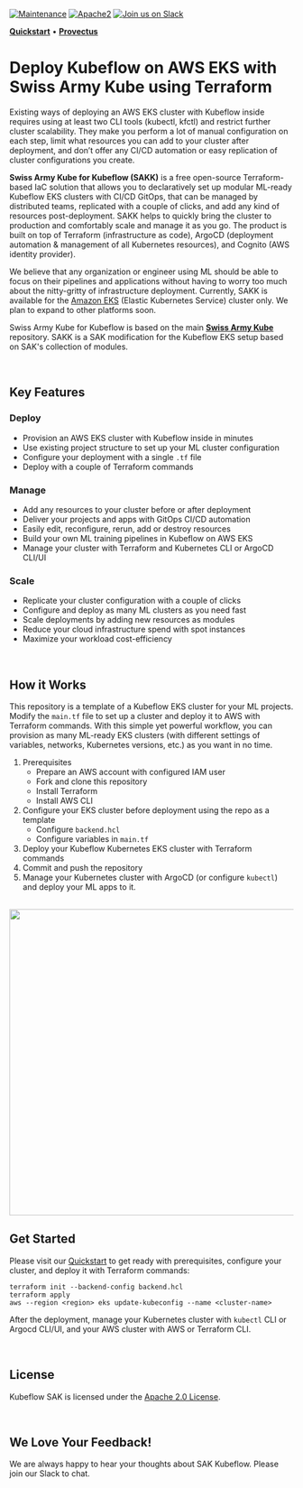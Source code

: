 [![Maintenance](https://img.shields.io/maintenance/yes/2020?style=for-the-badge)]()
[![Apache2](https://img.shields.io/badge/license-Apache2-green.svg?style=for-the-badge)](https://www.apache.org/licenses/LICENSE-2.0)
[![Join us on Slack](https://img.shields.io/badge/%20-Join%20us%20on%20Slack-blue?style=for-the-badge&logo=slack&labelColor=5c5c5c)](https://join.slack.com/t/sak-kubeflow/shared_invite/)

<!-- Swiss-Army-Kube_README -->
**[Quickstart](./QUICKSTART.md)** • **[Provectus](https://provectus.com/)**

# Deploy Kubeflow on AWS EKS with Swiss Army Kube using Terraform

Existing ways of deploying an AWS EKS cluster with Kubeflow inside requires using at least two CLI tools (kubectl, kfctl) and restrict further cluster scalability. They make you perform a lot of manual configuration on each step, limit what resources you can add to your cluster after deployment, and don’t offer any CI/CD automation or easy replication of cluster configurations you create.  

**Swiss Army Kube for Kubeflow (SAKK)** is a free open-source Terraform-based IaC solution that allows you to declaratively set up modular ML-ready Kubeflow EKS clusters with CI/CD GitOps, that can be managed by distributed teams, replicated with a couple of clicks, and add any kind of resources post-deployment. SAKK helps to quickly bring the cluster to production and comfortably scale and manage it as you go. The product is built on top of Terraform (infrastructure as code), ArgoCD (deployment automation & management of all Kubernetes resources), and Cognito (AWS identity provider). 
    
We believe that any organization or engineer using ML should be able to focus on their pipelines and applications without having to worry too much about the nitty-gritty of infrastructure deployment. Currently, SAKK is available for the [Amazon EKS](https://aws.amazon.com/eks/) (Elastic Kubernetes Service) cluster only. We plan to expand to other platforms soon.

Swiss Army Kube for Kubeflow is based on the main [**Swiss Army Kube**](https://github.com/provectus/swiss-army-kube) repository. SAKK is a SAK modification for the Kubeflow EKS setup based on SAK's collection of modules.

<br>

## Key Features

### Deploy

* Provision an AWS EKS cluster with Kubeflow inside in minutes
* Use existing project structure to set up your ML cluster configuration
* Configure your deployment with a single `.tf` file
* Deploy with a couple of Terraform commands

### Manage

* Add any resources to your cluster before or after deployment
* Deliver your projects and apps with GitOps CI/CD automation
* Easily edit, reconfigure, rerun, add or destroy resources  
* Build your own ML training pipelines in Kubeflow on AWS EKS
* Manage your cluster with Terraform and Kubernetes CLI or ArgoCD CLI/UI

### Scale

* Replicate your cluster configuration with a couple of clicks   
* Configure and deploy as many ML clusters as you need fast 
* Scale deployments by adding new resources as modules
* Reduce your cloud infrastructure spend with spot instances 
* Maximize your workload cost-efficiency 

<br>

## How it Works

This repository is a template of a Kubeflow EKS cluster for your ML projects. Modify the `main.tf` file to set up a cluster and deploy it to AWS with Terraform commands. With this simple yet powerful workflow, you can provision as many ML-ready EKS clusters (with different settings of variables, networks, Kubernetes versions, etc.) as you want in no time.

1. Prerequisites
   + Prepare an AWS account with configured IAM user
   + Fork and clone this repository
   + Install Terraform
   + Install AWS CLI
2. Configure your EKS cluster before deployment using the repo as a template
   + Configure `backend.hcl` 
   + Configure variables in `main.tf` 
3. Deploy your Kubeflow Kubernetes EKS cluster with Terraform commands
4. Commit and push the repository
5. Manage your Kubernetes cluster with ArgoCD (or configure `kubectl`) and deploy your ML apps to it.  

<br>

<img src="./images/SAKK-kufeflow.gif" width="1000" height="543" />

<br>

## Get Started

Please visit our [Quickstart](./QUICKSTART.md) to get ready with prerequisites, configure your cluster, and deploy it with Terraform commands:

``` 
terraform init --backend-config backend.hcl
terraform apply
aws --region <region> eks update-kubeconfig --name <cluster-name>
```  
After the deployment, manage your Kubernetes cluster with `kubectl` CLI or Argocd CLI/UI, and your AWS cluster with AWS or Terraform CLI. 

<br>

## License

Kubeflow SAK is licensed under the [Apache 2.0 License](https://www.apache.org/licenses/LICENSE-2.0.txt).

<br>

## We Love Your Feedback!

We are always happy to hear your thoughts about SAK Kubeflow. Please join our Slack to chat. 
